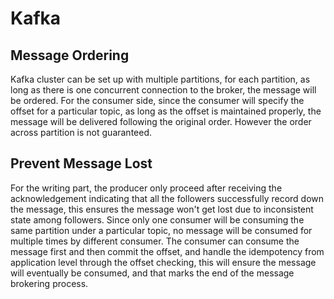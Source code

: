 # Kafka

## Message Ordering

Kafka cluster can be set up with multiple partitions, for each partition, as long as there is one concurrent connection to the broker, the message will be ordered. For the consumer side, since the consumer will specify the offset for a particular topic, as long as the offset is maintained properly, the message will be delivered following the original order. However the order across partition is not guaranteed.

## Prevent Message Lost

For the writing part, the producer only proceed after receiving the acknowledgement indicating that all the followers successfully record down the message, this ensures the message won't get lost due to inconsistent state among followers. Since only one consumer will be consuming the same partition under a particular topic, no message will be consumed for multiple times by different consumer. The consumer can consume the message first and then commit the offset, and handle the idempotency from application level through the offset checking, this will ensure the message will eventually be consumed, and that marks the end of the message brokering process.
